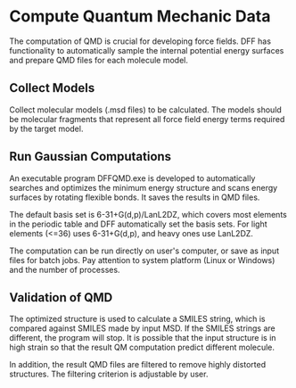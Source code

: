 # Compute Quantum Mechanic Data

The computation of QMD is crucial for developing force fields. DFF has functionality to automatically sample the internal potential energy surfaces and prepare QMD files for each molecule model. 

## Collect Models

Collect molecular models (.msd files) to be calculated. The models should be molecular fragments that represent all force field energy terms required by the target model. 


## Run Gaussian Computations

An executable program DFFQMD.exe is developed to automatically searches and optimizes the minimum energy structure and scans energy surfaces by rotating flexible bonds. It saves the results in QMD files.

The default basis set is 6-31+G(d,p)/LanL2DZ, which covers most elements in the periodic table and DFF automatically set the basis sets. For light elements (<=36) uses 6-31+G(d,p), and heavy ones use LanL2DZ.

The computation can be run directly on user's computer, or save as input files for batch jobs.
Pay attention to system platform (Linux or Windows) and the number of processes.

## Validation of QMD

The optimized structure is used to calculate a SMILES string, which is compared against SMILES made by input MSD. If the SMILES strings are different, the program will stop. It is possible that the input structure is in high strain so that the result QM computation predict different molecule. 

In addition, the result QMD files are filtered to remove highly distorted structures. The filtering criterion is adjustable by user.
